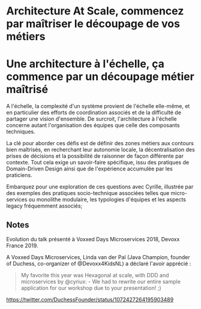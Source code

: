 # Architecture At Scale, commencez par maîtriser le découpage de vos métiers

# Une architecture à l'échelle, ça commence par un découpage métier maîtrisé

A l'échelle, la complexité d'un système provient de l'échelle elle-même, et en particulier des efforts de coordination associés et de la difficulté de partager une vision d'ensemble. De surcroit, l'architecture à l'échelle concerne autant l'organisation des équipes que celle des composants techniques.

La clé pour aborder ces défis est de définir des zones métiers aux contours bien maîtrisés, en recherchant leur autonomie locale, la décentralisation des prises de décisions et la possibilité de raisonner de façon différente par contexte. Tout cela exige un savoir-faire spécifique, issu des pratiques de Domain-Driven Design ainsi que de l'expérience accumulée par les praticiens.

Embarquez pour une exploration de ces questions avec Cyrille, illustrée par des exemples des pratiques socio-technique associées telles que micro-services ou monolithe modulaire, les typologies d'équipes et les aspects legacy fréquemment associés; 


## Notes 

Evolution du talk présenté à Voxxed Days Microservices 2018, Devoxx France 2019.

A Voxxed Days Microservices, Linda van der Pal (Java Champion, founder of Duchess, co-organizer of @Devoxx4KidsNL) a déclaré l'avoir apprécié :

> My favorite this year was Hexagonal at scale, with DDD and microservices  by @cyriux: - We had to rewrite our entire sample application for our workshop due to your presentation! ;)

https://twitter.com/DuchessFounder/status/1072427264195903489 



